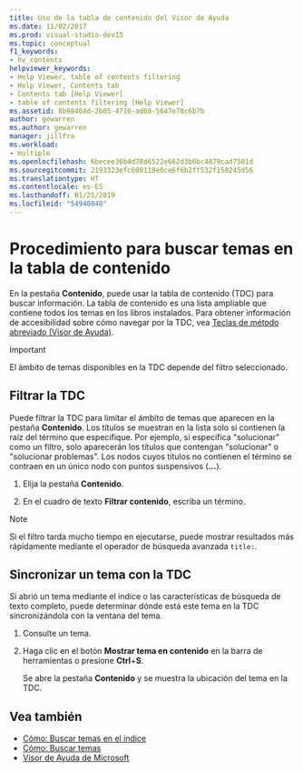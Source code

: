 ```yaml
---
title: Uso de la tabla de contenido del Visor de Ayuda
ms.date: 11/02/2017
ms.prod: visual-studio-dev15
ms.topic: conceptual
f1_keywords:
- hv_contents
helpviewer_keywords:
- Help Viewer, table of contents filtering
- Help Viewer, Contents tab
- Contents tab [Help Viewer]
- table of contents filtering [Help Viewer]
ms.assetid: 8b98464d-2b05-4710-ad68-5647e78c6b7b
author: gewarren
ms.author: gewarren
manager: jillfra
ms.workload:
- multiple
ms.openlocfilehash: 6becee36b4d78d6522e662d3b6bc4879cad7501d
ms.sourcegitcommit: 2193323efc608118e0ce6f6b2ff532f158245d56
ms.translationtype: HT
ms.contentlocale: es-ES
ms.lasthandoff: 01/25/2019
ms.locfileid: "54940848"
---
```

# Procedimiento para buscar temas en la tabla de contenido

En la pestaña **Contenido**, puede usar la tabla de contenido (TDC) para buscar información. La tabla de contenido es una lista ampliable que contiene todos los temas en los libros instalados. Para obtener información de accesibilidad sobre cómo navegar por la TDC, vea [Teclas de método abreviado (Visor de Ayuda)](../help-viewer/shortcut-keys.md).

> [!IMPORTANT]
> El ámbito de temas disponibles en la TDC depende del filtro seleccionado.

## Filtrar la TDC

Puede filtrar la TDC para limitar el ámbito de temas que aparecen en la pestaña **Contenido**. Los títulos se muestran en la lista solo si contienen la raíz del término que especifique. Por ejemplo, si especifica "solucionar" como un filtro, solo aparecerán los títulos que contengan "solucionar" o "solucionar problemas". Los nodos cuyos títulos no contienen el término se contraen en un único nodo con puntos suspensivos (**...**).

1.  Elija la pestaña **Contenido**.

2.  En el cuadro de texto **Filtrar contenido**, escriba un término.

> [!NOTE]
> Si el filtro tarda mucho tiempo en ejecutarse, puede mostrar resultados más rápidamente mediante el operador de búsqueda avanzada `title:`.

## Sincronizar un tema con la TDC

Si abrió un tema mediante el índice o las características de búsqueda de texto completo, puede determinar dónde está este tema en la TDC sincronizándola con la ventana del tema.

1.  Consulte un tema.

2.  Haga clic en el botón **Mostrar tema en contenido** en la barra de herramientas o presione **Ctrl**+**S**.

     Se abre la pestaña **Contenido** y se muestra la ubicación del tema en la TDC.

## Vea también

- [Cómo: Buscar temas en el índice](../help-viewer/find-topics-index.md)
- [Cómo: Buscar temas](../help-viewer/find-topics.md)
- [Visor de Ayuda de Microsoft](../help-viewer/overview.md)
